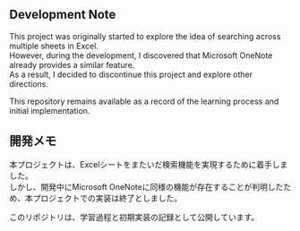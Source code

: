 ## Development Note

This project was originally started to explore the idea of searching across multiple sheets in Excel.  
However, during the development, I discovered that Microsoft OneNote already provides a similar feature.  
As a result, I decided to discontinue this project and explore other directions.

This repository remains available as a record of the learning process and initial implementation.


## 開発メモ

本プロジェクトは、Excelシートをまたいだ検索機能を実現するために着手しました。  
しかし、開発中にMicrosoft OneNoteに同様の機能が存在することが判明したため、本プロジェクトでの実装は終了としました。

このリポジトリは、学習過程と初期実装の記録として公開しています。
